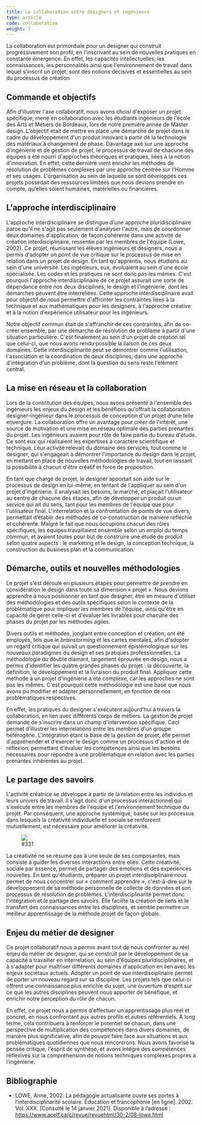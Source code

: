 ```yaml
---
title: La collaboration entre designers et ingénieurs
type: article
code: collaboration
weight: 7
---
```


La collaboration est primordiale pour un designer qui construit progressivement son profil, en l'inscrivant au sein de nouvelles pratiques en constante émergence. En effet, les capacités intellectuelles, les connaissances, les personnalités ainsi que l'environnement de travail dans lequel s'inscrit un projet, sont des notions décisives et essentielles au sein du processus de création.

## Commande et objectifs

Afin d'illustrer l'axe collaboratif, nous avons choisi d'exposer un projet spécifique, mené en collaboration avec les étudiants ingénieurs de l'école des Arts et Métiers de Bordeaux, lors de notre première année de Master design. L'objectif était de mettre en place une démarche de projet dans le cadre du développement d'un produit innovant à partir de la technologie des matériaux à changement de phase. Davantage axé sur une approche d'ingénierie et de gestion de projet, le processus de travail de chacune des équipes a été nourri d'approches théoriques et pratiques, liées à la notion d'innovation. En effet, cette dernière vient enrichir les méthodes de résolution de problèmes complexes par une approche centrée sur l'Homme et ses usages. L'organisation au sein de laquelle se sont développés ces projets possédait des ressources limitées que nous devions prendre en compte, qu'elles soient humaines, matérielles ou financières.

## L'approche interdisciplinaire

L'approche interdisciplinaire se distingue d'une approche pluridisciplinaire parce qu'il ne s'agit pas seulement d'analyser l'autre, mais de coordonner deux domaines d'application, de façon cohérente dans une activité de création interdisciplinaire, ressentie par les membres de l'équipe (Lowe, 2002). Ce projet, réunissant les élèves ingénieurs et designers, nous a permis d'adopter un point de vue critique sur le processus de mise en relation dans un projet de design. En tant qu'apprentis, nous étudions au sein d'une université. Les ingénieurs, eux, évoluaient au sein d'une école spécialisée. Les codes et les pratiques ne sont donc pas les mêmes. C'est pourquoi l'approche interdisciplinaire de ce projet assurait une sorte de dépendance entre nos deux disciplines, le design et l'ingénierie, dont les démarches peuvent être interreliées. Cette approche interdisciplinaire avait pour objectif de nous permettre d'affronter les contraintes liées à la technique et aux mathématiques pour les designers, à l'approche créative et à la notion d'expérience utilisateur pour les ingénieurs.

Notre objectif commun était de s'affranchir de ces contraintes, afin de co-créer ensemble, par une démarche de résolution de problème à partir d'une situation particulière. C'est finalement au sein d'un projet de création tel que celui-ci, que nous avons rendu possible la liaison de ces deux domaines. Cette interdisciplinarité peut se démontrer comme l'utilisation, l'association et la coordination de deux disciplines, dans une approche d'intégration d'un problème, dont la question du sens reste l'élément central.

## La mise en réseau et la collaboration

Lors de la constitution des équipes, nous avons présenté à l'ensemble des ingénieurs les enjeux du design et les bénéfices qu'offrait la collaboration designer-ingénieur dans le processus de conception d'un projet d'une telle envergure. La collaboration offre un avantage pour créer de l'intérêt, une source de motivation et une mise en réseau optimale des parties prenantes du projet. Les ingénieurs avaient pour rôle de faire partie du bureau d'étude. Ce sont eux qui réalisaient les expertises à caractère scientifique et technique. Leur activité relevait du domaine des services, tout comme le designer, qui s'engageait à démontrer l'importance du design dans le projet, en mettant en place de nouvelles méthodologies de travail, tout en laissant la possibilité à chacun d'être créatif et force de proposition.

En tant que chargé de projet, le designer apportait son aide sur le processus de design en lui-même, en tentant de l'appliquer au sein d'un projet d'ingénierie. Il analysait les besoins, le marché, et plaçait l'utilisateur au centre de chacune des étapes, afin de développer un produit ou un service qui ait du sens, tant pour les membres de l'équipe que pour l'utilisateur final. L'interrelation et la confrontation de points de vue divers, permettait d'établir des méthodes de co-construction de manière réfléchie et cohérente. Malgré le fait que nous occupions chacun des rôles spécifiques, les équipes travaillaient ensemble selon un emploi du temps commun, et avaient toutes pour but de construire une étude de produit selon quatre aspects : le marketing et le design, la conception technique, la construction du business plan et la communication.

## Démarche, outils et nouvelles méthodologies

Le projet s'est déroulé en plusieurs étapes pour permettre de prendre en considération le design dans toute sa dimension « projet ». Nous devions apprendre à nous positionner en tant que designer, être en mesure d'utiliser des méthodologies et des outils spécifiques selon le contexte de la problématique pour impliquer les membres de l'équipe, ainsi qu'être en capacité de gérer celle-ci et d'évaluer les livrables pour chacune des phases du projet par les méthodes agiles.

Divers outils et méthodes, jonglant entre conception et création, ont été employés, tels que le *brainstorming* et les cartes mentales, afin d'adopter un regard critique qui suivait un questionnement épistémologique sur les nouveaux paradigmes du design et ses pratiques professionnelles. La méthodologie du double diamant, largement éprouvée en design, nous a permis d'identifier les quatre grandes phases du projet : la découverte, la définition, le développement et la livraison du produit final. Appliquer cette méthode à un projet d'ingénierie a été complexe, car les approches ne sont pas les mêmes. C'est pourquoi cette méthodologie est une base que nous avons pu modifier et adapter personnellement, en fonction de nos problématiques respectives.

En effet, les pratiques du designer s'exécutent aujourd'hui à travers la collaboration, en lien avec différents corps de métiers. La gestion de projet demande de s'inscrire dans un champ d'intervention spécifique. Ceci permet d'illustrer les interrelations entre les membres d'un groupe hétérogène. L'intégration étant la base de la gestion de projet, elle permet d'appréhender et d'exercer le design comme un processus d'action et de réflexion, permettant d'évaluer les compétences ainsi que les besoins nécessaires pour répondre à une problématique en relation avec les parties prenantes inhérentes au projet.

## Le partage des savoirs

L'activité créatrice se développe à partir de la relation entre les individus et leurs univers de travail. Il s'agit donc d'un processus interactionnel qui s'exécute entre les membres de l'équipe et l'environnement technique du projet. Par conséquent, une approche systémique, basée sur les processus dans lesquels la créativité individuelle et sociale se renforcent mutuellement, est nécessaire pour améliorer la créativité.

<figure class="web" id="331">
<img src="/img/331.png" />
<figcaption>#331</figcaption>
</figure>

La créativité ne se résume pas à une seule de ses composantes, mais consiste à guider les diverses interactions entre elles. Cette créativité, sociale par essence, permet de partager des émotions et des expériences nouvelles. En tant qu'étudiants, préparer un projet interdisciplinaire nous permet de nous concentrer sur « comment apprendre », c'est-à-dire sur le développement de sa méthode personnelle de collecte de données et son processus de résolution de problèmes. L'interdisciplinarité permet donc l'intégration et le partage des savoirs. Elle facilite la création de liens et le transfert des connaissances entre les disciplines, et semble permettre un meilleur apprentissage de la méthode projet de façon globale.

## Enjeu du métier de designer

Ce projet collaboratif nous a permis avant tout de nous confronter au réel enjeu du métier de designer, qui se construit par le développement de sa capacité à travailler en interrelation, au sein d'équipes pluridisciplinaires, et à s'adapter pour maîtriser différents domaines d'application en lien avec les enjeux sociétaux actuels. Adopter un point de vue interdisciplinaire permet de porter un nouveau regard sur sa discipline. Les projets tels que celui-ci offrent une connaissance plus enrichie du sujet, une ouverture d'esprit sur ce que les autres disciplines peuvent nous apporter de bénéfique, et enrichir notre perception du rôle de chacun.

En effet, ce projet nous a permis d'effectuer un apprentissage plus réel et concret, en nous confrontant aux autres profils et autres référentiels. À long terme, cela contribuera à renforcer le potentiel de chacun, dans une perspective de multiplication des compétences dans divers domaines, de manière plus significative, afin de pouvoir faire face aux situations et aux problématiques quotidiennes que nous rencontrons. Nous avons favorisé la pensée critique, l'esprit de synthèse, et avons intégré des compétences réflexives sur la compréhension de notions techniques complexes propres à l'ingénierie.

## Bibliographie

- LOWE, Anne, 2002. La pédagogie actualisante ouvre ses portes à l’interdisciplinarité scolaire. Éducation et francophonie [en ligne]. 2002. Vol. XXX. [Consulté le 14 janvier 2021]. Disponible à l’adresse : https://www.acelf.ca/c/revue/revuehtml/30-2/08-lowe.html
